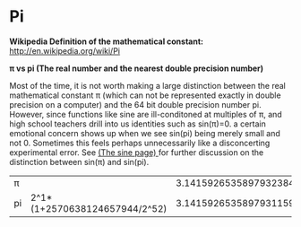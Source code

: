 # Pi
**Wikipedia Definition of the mathematical constant:**
http://en.wikipedia.org/wiki/Pi

**π  vs pi (The real number and the nearest double precision number)**


Most of the time, 
it is not worth making a large distinction between the real mathematical constant π (which can not  be represented exactly in double
precision on a computer) and the 64 bit double precision number pi.
However, since functions like sine are ill-conditoned at multiples of
π, and high school teachers drill into us identities such as sin(π)=0.
a certain emotional concern shows up when we see sin(pi) being merely
small and not 0.  Sometimes this feels perhaps unnecessarily like a disconcerting experimental error.  See 
<a href="https://github.com/alanedelman/JuliaNumerics/blob/master/Functions/Elementary%20Functions/Sine.md">
(The sine page) </a> for further discussion on the distinction between
sin(π) and sin(pi).


<table>
<tr>
<td>
π
</td>
<td>
</td>
<td>
 3.14159265358979323846264338328
</td>
</tr>
<tr>
<td>
pi
</td>
<td>
 2^1*(1+2570638124657944/2^52)
</td>
<td>
 3.14159265358979311599796346854
</td>
</tr>
</table>


